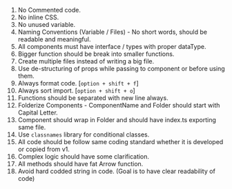 1. No Commented code.
2. No inline CSS.
3. No unused variable.
4. Naming Conventions (Variable / Files) - No short words, should be readable and meaningful.
5. All components must have interface / types with proper dataType.
6. Bigger function should be break into smaller functions.
7. Create multiple files instead of writing a big file.
8. Use de-structuring of props while passing to component or before using them.
9. Always format code. [`option + shift + f`]
10. Always sort import. [`option + shift + o`]
11. Functions should be separated with new line always.
12. Folderize Components - ComponentName and Folder should start with Capital Letter.
13. Component should wrap in Folder and should have index.ts exporting same file.
14. Use `classnames` library for conditional classes.
15. All code should be follow same coding standard whether it is developed or copied from v1.
16. Complex logic should have some clarification.
17. All methods should have fat Arrow function.
18. Avoid hard codded string in code. (Goal is to have clear readability of code)



